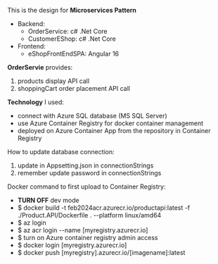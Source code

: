 This is the design for **Microservices Pattern**
  - Backend:
    - OrderService: c# .Net Core
    - CustomerEShop: c# .Net Core
  - Frontend:
    - eShopFrontEndSPA: Angular 16 


**OrderServie** provides: 
 1. products display API call
 1. shoppingCart order placement API call

**Technology** I used:
 - connect with Azure SQL database (MS SQL Server)
 - use Azure Container Registry for docker container management
 - deployed on Azure Container App from the repository in Container Registry

How to update database connection:
1. update in Appsetting.json in connectionStrings
2. remember update password in connectionStrings

Docker command to first upload to Container Registry: 
- **TURN OFF** dev mode
- $ docker build -t feb2024acr.azurecr.io/productapi:latest -f ./Product.API/Dockerfile . --platform linux/amd64 
- $ az login
- $ az acr login --name [myregistry.azurecr.io]
- $ turn on Azure container registry admin access
- $ docker login [myregistry.azurecr.io]
- $ docker push [myregistry].azurecr.io/[imagename]:latest